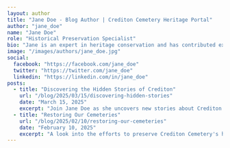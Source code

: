 ```yaml
---
layout: author
title: "Jane Doe - Blog Author | Crediton Cemetery Heritage Portal"
author: "jane_doe"
name: "Jane Doe"
role: "Historical Preservation Specialist"
bio: "Jane is an expert in heritage conservation and has contributed extensively to local history projects."
image: "/images/authors/jane_doe.jpg"
social:
  facebook: "https://facebook.com/jane_doe"
  twitter: "https://twitter.com/jane_doe"
  linkedin: "https://linkedin.com/in/jane_doe"
posts:
  - title: "Discovering the Hidden Stories of Crediton"
    url: "/blog/2025/03/15/discovering-hidden-stories"
    date: "March 15, 2025"
    excerpt: "Join Jane Doe as she uncovers new stories about Crediton’s past."
  - title: "Restoring Our Cemeteries"
    url: "/blog/2025/02/10/restoring-our-cemeteries"
    date: "February 10, 2025"
    excerpt: "A look into the efforts to preserve Crediton Cemetery's history."
---
```

